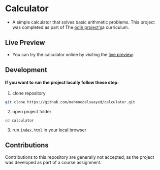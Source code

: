 # Calculator

- A simple calculator that solves basic arithmetic problems. This project was completed as part of The [odin project's](https://www.theodinproject.com/)a curriculum.


## Live Preview

- You can try the calculator online by visiting the [live preview](https://mahmoodelsaayed.github.io/calculator).


## Development

#### If you want to run the project locally follow these step:
  1. clone repository
  ``` Bash
  git clone https://github.com/mahmoodelsaayed/calculator.git
  ```
  2. open project folder
  ``` Bash
  cd calculator
  ```
  3. run ```index.html``` in your local browser


## Contributions

Contributions to this repository are generally not accepted, as the project was developed as part of a course assignment.
